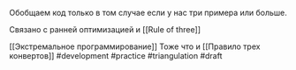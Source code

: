 Обобщаем код только в том случае если у нас три примера или больше.

Связано с ранней оптимизацией и [[Rule of three]]

[[Экстремальное программирование]]
Тоже что и [[Правило трех конвертов]]
#development #practice #triangulation 
#draft